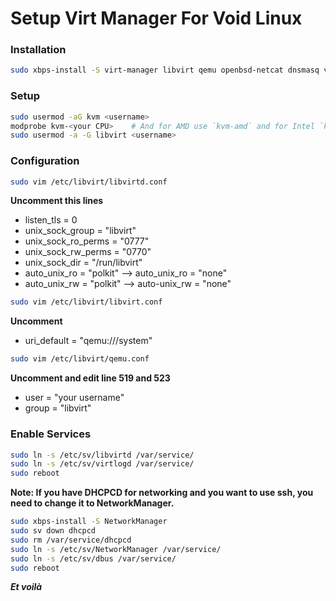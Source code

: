 # Setup Virt Manager For Void Linux

### Installation

```sh
sudo xbps-install -S virt-manager libvirt qemu openbsd-netcat dnsmasq vde2 bridge-utils
```

### Setup

```sh
sudo usermod -aG kvm <username>
modprobe kvm-<your CPU>    # And for AMD use `kvm-amd` and for Intel `kvm-intel`
sudo usermod -a -G libvirt <username>
```

### Configuration

```sh
sudo vim /etc/libvirt/libvirtd.conf
```

**Uncomment this lines**
- listen_tls = 0
- unix_sock_group = "libvirt"
- unix_sock_ro_perms = "0777"
- unix_sock_rw_perms = "0770"
- unix_sock_dir = "/run/libvirt"
- auto_unix_ro = "polkit" --> auto_unix_ro = "none"
- auto_unix_rw = "polkit" --> auto-unix_rw = "none"

```sh
sudo vim /etc/libvirt/libvirt.conf
```

**Uncomment**
- uri_default = "qemu:///system"

```sh
sudo vim /etc/libvirt/qemu.conf
```

**Uncomment and edit line 519 and 523**
- user = "your username"
- group = "libvirt"

### Enable Services

```sh
sudo ln -s /etc/sv/libvirtd /var/service/
sudo ln -s /etc/sv/virtlogd /var/service/
sudo reboot
```

**Note: If you have DHCPCD for networking and you want to use ssh,
you need to change it to NetworkManager.**

```sh
sudo xbps-install -S NetworkManager
sudo sv down dhcpcd
sudo rm /var/service/dhcpcd
sudo ln -s /etc/sv/NetworkManager /var/service/
sudo ln -s /etc/sv/dbus /var/service/
sudo reboot
```

***Et voilà***
